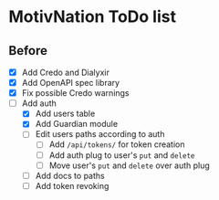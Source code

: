 # MotivNation ToDo list
## Before
- [x] Add Credo and Dialyxir
- [x] Add OpenAPI spec library
- [x] Fix possible Credo warnings
- [ ] Add auth
    - [x] Add users table
    - [x] Add Guardian module
    - [ ] Edit users paths according to auth
        - [ ] Add `/api/tokens/` for token creation
        - [ ] Add auth plug to user's `put` and `delete`
        - [ ] Move user's `put` and `delete` over auth plug
    - [ ] Add docs to paths
    - [ ] Add token revoking

